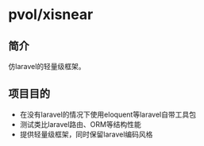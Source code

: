 # pvol/xisnear

## 简介

仿laravel的轻量级框架。

## 项目目的
 * 在没有laravel的情况下使用eloquent等laravel自带工具包
 * 测试类比laravel路由、ORM等结构性能
 * 提供轻量级框架，同时保留laravel编码风格
 
